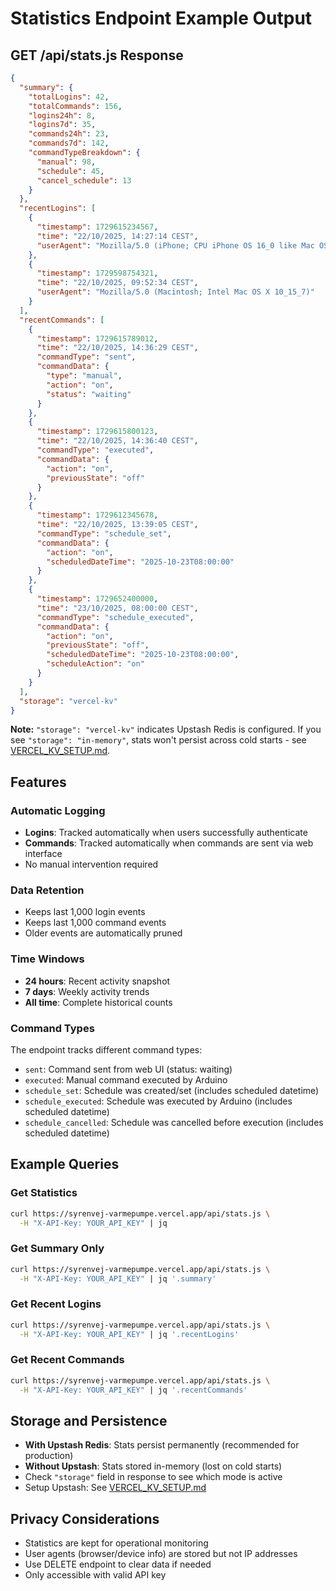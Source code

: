 # Statistics Endpoint Example Output

## GET /api/stats.js Response

```json
{
  "summary": {
    "totalLogins": 42,
    "totalCommands": 156,
    "logins24h": 8,
    "logins7d": 35,
    "commands24h": 23,
    "commands7d": 142,
    "commandTypeBreakdown": {
      "manual": 98,
      "schedule": 45,
      "cancel_schedule": 13
    }
  },
  "recentLogins": [
    {
      "timestamp": 1729615234567,
      "time": "22/10/2025, 14:27:14 CEST",
      "userAgent": "Mozilla/5.0 (iPhone; CPU iPhone OS 16_0 like Mac OS X)"
    },
    {
      "timestamp": 1729598754321,
      "time": "22/10/2025, 09:52:34 CEST",
      "userAgent": "Mozilla/5.0 (Macintosh; Intel Mac OS X 10_15_7)"
    }
  ],
  "recentCommands": [
    {
      "timestamp": 1729615789012,
      "time": "22/10/2025, 14:36:29 CEST",
      "commandType": "sent",
      "commandData": {
        "type": "manual",
        "action": "on",
        "status": "waiting"
      }
    },
    {
      "timestamp": 1729615800123,
      "time": "22/10/2025, 14:36:40 CEST",
      "commandType": "executed",
      "commandData": {
        "action": "on",
        "previousState": "off"
      }
    },
    {
      "timestamp": 1729612345678,
      "time": "22/10/2025, 13:39:05 CEST",
      "commandType": "schedule_set",
      "commandData": {
        "action": "on",
        "scheduledDateTime": "2025-10-23T08:00:00"
      }
    },
    {
      "timestamp": 1729652400000,
      "time": "23/10/2025, 08:00:00 CEST",
      "commandType": "schedule_executed",
      "commandData": {
        "action": "on",
        "previousState": "off",
        "scheduledDateTime": "2025-10-23T08:00:00",
        "scheduleAction": "on"
      }
    }
  ],
  "storage": "vercel-kv"
}
```

**Note:** `"storage": "vercel-kv"` indicates Upstash Redis is configured. If you see `"storage": "in-memory"`, stats won't persist across cold starts - see [VERCEL_KV_SETUP.md](../VERCEL_KV_SETUP.md).

## Features

### Automatic Logging
- **Logins**: Tracked automatically when users successfully authenticate
- **Commands**: Tracked automatically when commands are sent via web interface
- No manual intervention required

### Data Retention
- Keeps last 1,000 login events
- Keeps last 1,000 command events
- Older events are automatically pruned

### Time Windows
- **24 hours**: Recent activity snapshot
- **7 days**: Weekly activity trends
- **All time**: Complete historical counts

### Command Types
The endpoint tracks different command types:
- `sent`: Command sent from web UI (status: waiting)
- `executed`: Manual command executed by Arduino
- `schedule_set`: Schedule was created/set (includes scheduled datetime)
- `schedule_executed`: Schedule was executed by Arduino (includes scheduled datetime)
- `schedule_cancelled`: Schedule was cancelled before execution (includes scheduled datetime)

## Example Queries

### Get Statistics
```bash
curl https://syrenvej-varmepumpe.vercel.app/api/stats.js \
  -H "X-API-Key: YOUR_API_KEY" | jq
```

### Get Summary Only
```bash
curl https://syrenvej-varmepumpe.vercel.app/api/stats.js \
  -H "X-API-Key: YOUR_API_KEY" | jq '.summary'
```

### Get Recent Logins
```bash
curl https://syrenvej-varmepumpe.vercel.app/api/stats.js \
  -H "X-API-Key: YOUR_API_KEY" | jq '.recentLogins'
```

### Get Recent Commands
```bash
curl https://syrenvej-varmepumpe.vercel.app/api/stats.js \
  -H "X-API-Key: YOUR_API_KEY" | jq '.recentCommands'
```

## Storage and Persistence

- **With Upstash Redis**: Stats persist permanently (recommended for production)
- **Without Upstash**: Stats stored in-memory (lost on cold starts)
- Check `"storage"` field in response to see which mode is active
- Setup Upstash: See [VERCEL_KV_SETUP.md](../VERCEL_KV_SETUP.md)

## Privacy Considerations

- Statistics are kept for operational monitoring
- User agents (browser/device info) are stored but not IP addresses
- Use DELETE endpoint to clear data if needed
- Only accessible with valid API key


